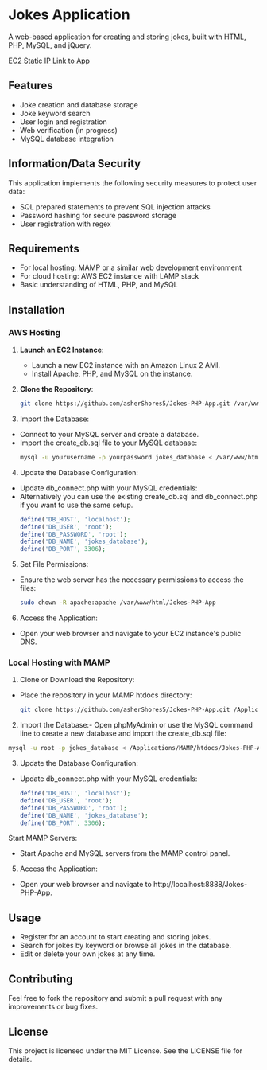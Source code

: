 # Jokes Application

A web-based application for creating and storing jokes, built with HTML, PHP, MySQL, and jQuery.

[EC2 Static IP Link to App](http://ec2-54-173-26-101.compute-1.amazonaws.com/Jokes-PHP-App/index.php)

## Features
- Joke creation and database storage
- Joke keyword search
- User login and registration
- Web verification (in progress)
- MySQL database integration

## Information/Data Security
This application implements the following security measures to protect user data:
- SQL prepared statements to prevent SQL injection attacks
- Password hashing for secure password storage
- User registration with regex

## Requirements
- For local hosting: MAMP or a similar web development environment
- For cloud hosting: AWS EC2 instance with LAMP stack
- Basic understanding of HTML, PHP, and MySQL

## Installation

### AWS Hosting
1. **Launch an EC2 Instance**:
   - Launch a new EC2 instance with an Amazon Linux 2 AMI.
   - Install Apache, PHP, and MySQL on the instance.

2. **Clone the Repository**:
   ```bash
   git clone https://github.com/asherShores5/Jokes-PHP-App.git /var/www/html
   ```
   
3. Import the Database:
- Connect to your MySQL server and create a database.
- Import the create_db.sql file to your MySQL database:
  ```bash
  mysql -u yourusername -p yourpassword jokes_database < /var/www/html/Jokes-PHP-App/create_db.sql
  ```
  
4. Update the Database Configuration:
- Update db_connect.php with your MySQL credentials:
- Alternatively you can use the existing create_db.sql and db_connect.php if you want to use the same setup.
  ```php
  define('DB_HOST', 'localhost');
  define('DB_USER', 'root');
  define('DB_PASSWORD', 'root');
  define('DB_NAME', 'jokes_database');
  define('DB_PORT', 3306);
  ```
  
5. Set File Permissions:

- Ensure the web server has the necessary permissions to access the files:
  ```bash
  sudo chown -R apache:apache /var/www/html/Jokes-PHP-App
  ```

6. Access the Application:
- Open your web browser and navigate to your EC2 instance's public DNS.

### Local Hosting with MAMP
1. Clone or Download the Repository:
- Place the repository in your MAMP htdocs directory:
  ```bash
  git clone https://github.com/asherShores5/Jokes-PHP-App.git /Applications/MAMP/htdocs/Jokes-PHP-App
  ```
  
2. Import the Database:- 
Open phpMyAdmin or use the MySQL command line to create a new database and import the create_db.sql file:
  ```bash
  mysql -u root -p jokes_database < /Applications/MAMP/htdocs/Jokes-PHP-App/create_db.sql
  ```

3. Update the Database Configuration:
- Update db_connect.php with your MySQL credentials:
  ```php
  define('DB_HOST', 'localhost');
  define('DB_USER', 'root');
  define('DB_PASSWORD', 'root');
  define('DB_NAME', 'jokes_database');
  define('DB_PORT', 3306);
  ```

Start MAMP Servers:
- Start Apache and MySQL servers from the MAMP control panel.

5. Access the Application:
- Open your web browser and navigate to http://localhost:8888/Jokes-PHP-App.

## Usage
- Register for an account to start creating and storing jokes.
- Search for jokes by keyword or browse all jokes in the database.
- Edit or delete your own jokes at any time.

## Contributing
Feel free to fork the repository and submit a pull request with any improvements or bug fixes.

## License
This project is licensed under the MIT License. See the LICENSE file for details.

